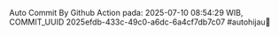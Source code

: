 Auto Commit By Github Action pada: 2025-07-10 08:54:29 WIB, COMMIT_UUID 2025efdb-433c-49c0-a6dc-6a4cf7db7c07 #autohijau🗿
